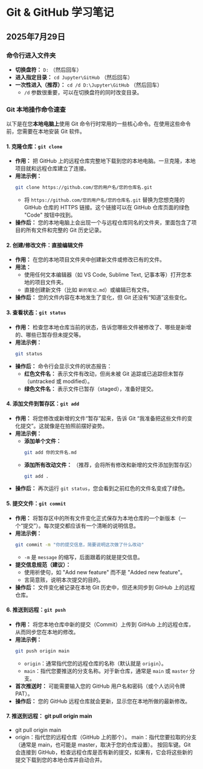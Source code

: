 # Git & GitHub 学习笔记

## 2025年7月29日

### 命令行进入文件夹

* **切换盘符：** `D:` （然后回车）
* **进入指定目录：** `cd Jupyter\GitHub` （然后回车）
* **一次性进入（推荐）：** `cd /d D:\Jupyter\GitHub` （然后回车）
    * `/d` 参数很重要，可以在切换盘符的同时改变目录。

### Git 本地操作命令速查

以下是在您**本地电脑上**使用 Git 命令行时常用的一些核心命令。在使用这些命令前，您需要在本地安装 Git 软件。

#### 1. 克隆仓库：`git clone`

* **作用：** 把 GitHub 上的远程仓库完整地下载到您的本地电脑。一旦克隆，本地项目就和远程仓库建立了连接。
* **用法示例：**
    ```bash
    git clone https://github.com/您的用户名/您的仓库名.git
    ```
    * 将 `https://github.com/您的用户名/您的仓库名.git` 替换为您想克隆的 GitHub 仓库的 HTTPS 链接。这个链接可以在 GitHub 仓库页面的绿色 "Code" 按钮中找到。
* **操作后：** 您的本地电脑上会出现一个与远程仓库同名的文件夹，里面包含了项目的所有文件和完整的 Git 历史记录。

#### 2. 创建/修改文件：直接编辑文件

* **作用：** 在您的本地项目文件夹中创建新文件或修改已有的文件。
* **用法：**
    * 使用任何文本编辑器（如 VS Code, Sublime Text, 记事本等）打开您本地的项目文件夹。
    * 直接创建新文件（比如 `新的笔记.md`）或编辑已有文件。
* **操作后：** 您的文件内容在本地发生了变化，但 Git 还没有“知道”这些变化。

#### 3. 查看状态：`git status`

* **作用：** 检查您本地仓库当前的状态，告诉您哪些文件被修改了、哪些是新增的、哪些已暂存但未提交等。
* **用法示例：**
    ```bash
    git status
    ```
* **操作后：** 命令行会显示文件的状态报告：
    * **红色文件名：** 表示文件有改动，但尚未被 Git 追踪或已追踪但未暂存（untracked 或 modified）。
    * **绿色文件名：** 表示文件已暂存（staged），准备好提交。

#### 4. 添加文件到暂存区：`git add`

* **作用：** 将您修改或新增的文件“暂存”起来，告诉 Git “我准备把这些文件的变化提交”。这就像是在拍照前摆好姿势。
* **用法示例：**
    * **添加单个文件：**
        ```bash
        git add 你的文件名.md
        ```
    * **添加所有改动文件：** （推荐，会将所有修改和新增的文件添加到暂存区）
        ```bash
        git add .
        ```
* **操作后：** 再次运行 `git status`，您会看到之前红色的文件名变成了绿色。

#### 5. 提交文件：`git commit`

* **作用：** 将暂存区中的所有文件变化正式保存为本地仓库的一个新版本（一个“提交”）。每次提交都应该有一个清晰的说明信息。
* **用法示例：**
    ```bash
    git commit -m "你的提交信息，简要说明这次做了什么改动"
    ```
    * `-m` 是 `message` 的缩写，后面跟着的就是提交信息。
* **提交信息规范（建议）：**
    * 使用祈使句，如 "Add new feature" 而不是 "Added new feature"。
    * 言简意赅，说明本次提交的目的。
* **操作后：** 文件变化被记录在本地 Git 历史中，但还未同步到 GitHub 上的远程仓库。

#### 6. 推送到远程：`git push`

* **作用：** 将您本地仓库中新的提交（Commit）上传到 GitHub 上的远程仓库，从而同步您在本地的修改。
* **用法示例：**
    ```bash
    git push origin main
    ```
    * `origin`：通常指代您的远程仓库的名称（默认就是 `origin`）。
    * `main`：指代您要推送的分支名称。对于新仓库，通常是 `main` 或 `master` 分支。
* **首次推送时：** 可能需要输入您的 GitHub 用户名和密码（或个人访问令牌 PAT）。
* **操作后：** 您的 GitHub 远程仓库就会更新，显示您在本地所做的最新修改。

#### 7. 推送到远程： git pull origin main
* git pull origin main
* origin：指代您的远程仓库（GitHub 上的那个）。
main：指代您要拉取的分支（通常是 main，也可能是 master，取决于您的仓库设置）。
按回车键。Git 会连接到 GitHub，检查远程仓库是否有新的提交，如果有，它会将这些新的提交下载到您的本地仓库并自动合并。

